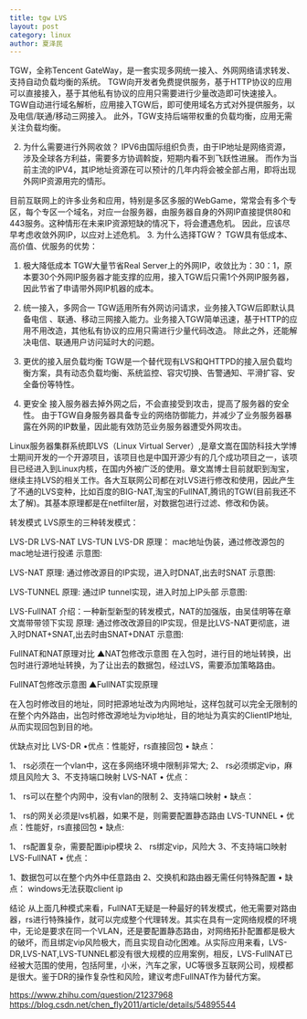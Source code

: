 ```yaml
---
title: tgw LVS
layout: post
category: linux
author: 夏泽民
---
```

TGW，全称Tencent GateWay，是一套实现多网统一接入、外网网络请求转发、支持自动负载均衡的系统。
TGW向开发者免费提供服务，基于HTTP协议的应用可以直接接入，基于其他私有协议的应用只需要进行少量改造即可快速接入。
TGW自动进行域名解析，应用接入TGW后，即可使用域名方式对外提供服务，以及电信/联通/移动三网接入。
此外，TGW支持后端带权重的负载均衡，应用无需关注负载均衡。

2. 为什么需要进行外网收敛？
IPV6由国际组织负责，由于IP地址是网络资源，涉及全球各方利益，需要多方协调斡旋，短期内看不到飞跃性进展。
而作为当前主流的IPV4，其IP地址资源在可以预计的几年内将会被全部占用，即将出现外网IP资源用完的情形。

目前互联网上的许多业务和应用，特别是多区多服的WebGame，常常会有多个专区，每个专区一个域名，对应一台服务器，由服务器自身的外网IP直接提供80和443服务。这种情形在未来IP资源短缺的情况下，将会遭遇危机。
因此，应该尽早考虑收敛外网IP，以应对上述危机。
3. 为什么选择TGW？
TGW具有低成本、高价值、优服务的优势：

1. 极大降低成本
TGW大量节省Real Server上的外网IP，收敛比为：30：1，原本要30个外网IP服务器才能支撑的应用，接入TGW后只需1个外网IP服务器，因此节省了申请带外网IP机器的成本。

2. 统一接入，多网合一
TGW适用所有外网访问请求，业务接入TGW后即默认具备电信 、联通、移动三网接入能力。业务接入TGW简单迅速，基于HTTP的应用不用改造，其他私有协议的应用只需进行少量代码改造。
除此之外，还能解决电信、联通用户访问延时大的问题。

3. 更优的接入层负载均衡
TGW是一个替代现有LVS和QHTTPD的接入层负载均衡方案，具有动态负载均衡、系统监控、容灾切换、告警通知、平滑扩容、安全备份等特性。

4. 更安全
接入服务器去掉外网之后，不会直接受到攻击，提高了服务器的安全性。
由于TGW自身服务器具备专业的网络防御能力，并减少了业务服务器暴露在外网的IP数量，因此能有效防范业务服务器遭受外网攻击。
<!-- more -->

Linux服务器集群系统即LVS（Linux Virtual Server）,是章文嵩在国防科技大学博士期间开发的一个开源项目，该项目也是中国开源少有的几个成功项目之一，该项目已经进入到Linux内核，在国内外被广泛的使用。章文嵩博士目前就职到淘宝，继续主持LVS的相关工作。各大互联网公司都在对LVS进行修改和使用，因此产生了不通的LVS变种，比如百度的BIG-NAT,淘宝的FullNAT,腾讯的TGW(目前我还不太了解)。其基本原理都是在netfilter层，对数据包进行过滤、修改和伪装。

转发模式
LVS原生的三种转发模式：

LVS-DR
LVS-NAT
LVS-TUN
LVS-DR
原理： mac地址伪装，通过修改源包的mac地址进行投递
示意图:


LVS-NAT
原理: 通过修改源目的IP实现，进入时DNAT,出去时SNAT
示意图:

LVS-TUNNEL
原理: 通过IP tunnel实现，进入时加上IP头部
示意图:

LVS-FullNAT
介绍：一种新型新型的转发模式，NAT的加强版，由吴佳明等在章文嵩带带领下实现 原理: 通过修改改源目的IP实现，但是比LVS-NAT更彻底，进入时DNAT+SNAT,出去时由SNAT+DNAT
示意图:

FullNAT和NAT原理对比
▲NAT包修改示意图
在入包时，进行目的地址转换，出包时进行源地址转换，为了让出去的数据包，经过LVS，需要添加策略路由。

FullNAT包修改示意图
▲FullNAT实现原理

在入包时修改目的地址，同时把源地址改为内网地址，这样包就可以完全无限制的在整个内外路由，出包时修改源地址为vip地址，目的地址为真实的ClientIP地址,从而实现回包到目的地。

优缺点对比
LVS-DR
•优点：性能好，rs直接回包
• 缺点：

1、 rs必须在一个vlan中，这在多网络环境中限制非常大;
2、 rs必须绑定vip，麻烦且风险大
3、不支持端口映射
LVS-NAT
• 优点：

1、 rs可以在整个内网中，没有vlan的限制
2、支持端口映射
• 缺点：

1、 rs的网关必须是lvs机器，如果不是，则需要配置静态路由
LVS-TUNNEL
• 优点：性能好，rs直接回包
• 缺点:

1、 rs配置复杂，需要配置ipip模块
2、 rs绑定vip，风险大
3、不支持端口映射
LVS-FullNAT
• 优点：

1、数据包可以在整个内外中任意路由
2、交换机和路由器无需任何特殊配置
• 缺点： windows无法获取client ip

结论
从上面几种模式来看，FullNAT无疑是一种最好的转发模式，他无需要对路由器，rs进行特殊操作，就可以完成整个代理转发。其实在具有一定网络规模的环境中，无论是要求在同一个VLAN，还是要配置静态路由，对网络拓扑配置都是极大的破坏，而且绑定vip风险极大，而且实现自动化困难。从实际应用来看，LVS-DR,LVS-NAT,LVS-TUNNEL都没有很大规模的应用案例，相反，LVS-FullNAT已经被大范围的使用，包括阿里，小米，汽车之家，UC等很多互联网公司，规模都是很大。鉴于DR的操作复杂性和风险，建议考虑FullNAT作为替代方案。

https://www.zhihu.com/question/21237968
https://blog.csdn.net/chen_fly2011/article/details/54895544

